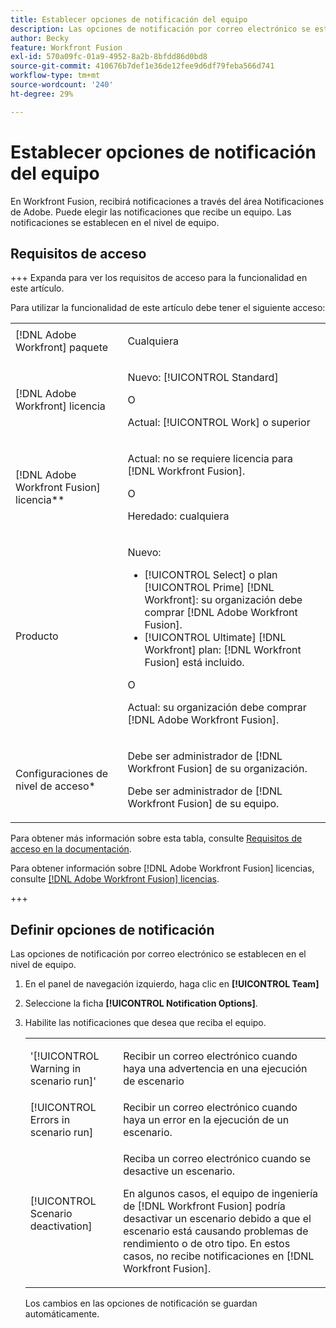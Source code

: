 ```yaml
---
title: Establecer opciones de notificación del equipo
description: Las opciones de notificación por correo electrónico se establecen en el nivel de equipo.
author: Becky
feature: Workfront Fusion
exl-id: 570a09fc-01a9-4952-8a2b-8bfdd86d0bd8
source-git-commit: 410676b7def1e36de12fee9d6df79feba566d741
workflow-type: tm+mt
source-wordcount: '240'
ht-degree: 29%

---
```


# Establecer opciones de notificación del equipo

En Workfront Fusion, recibirá notificaciones a través del área Notificaciones de Adobe. Puede elegir las notificaciones que recibe un equipo. Las notificaciones se establecen en el nivel de equipo.

## Requisitos de acceso

+++ Expanda para ver los requisitos de acceso para la funcionalidad en este artículo.

Para utilizar la funcionalidad de este artículo debe tener el siguiente acceso:

<table style="table-layout:auto">
 <col> 
 <col> 
 <tbody> 
  <tr> 
   <td role="rowheader">[!DNL Adobe Workfront] paquete</td> 
   <td> <p>Cualquiera</p> </td> 
  </tr> 
  <tr data-mc-conditions=""> 
   <td role="rowheader">[!DNL Adobe Workfront] licencia</td> 
   <td> <p>Nuevo: [!UICONTROL Standard]</p><p>O</p><p>Actual: [!UICONTROL Work] o superior</p> </td> 
  </tr> 
  <tr> 
   <td role="rowheader">[!DNL Adobe Workfront Fusion] licencia**</td> 
   <td>
   <p>Actual: no se requiere licencia para [!DNL Workfront Fusion].</p>
   <p>O</p>
   <p>Heredado: cualquiera </p>
   </td> 
  </tr> 
  <tr> 
   <td role="rowheader">Producto</td> 
   <td>
   <p>Nuevo:</p> <ul><li>[!UICONTROL Select] o plan [!UICONTROL Prime] [!DNL Workfront]: su organización debe comprar [!DNL Adobe Workfront Fusion].</li><li>[!UICONTROL Ultimate] [!DNL Workfront] plan: [!DNL Workfront Fusion] está incluido.</li></ul>
   <p>O</p>
   <p>Actual: su organización debe comprar [!DNL Adobe Workfront Fusion].</p>
   </td> 
  </tr>
  <tr data-mc-conditions=""> 
   <td role="rowheader">Configuraciones de nivel de acceso*</td> 
   <td> 
     <p>Debe ser administrador de [!DNL Workfront Fusion] de su organización.</p>
     <p>Debe ser administrador de [!DNL Workfront Fusion] de su equipo.</p>
   </td> 
  </tr> 
   </td> 
  </tr> 
 </tbody> 
</table>

Para obtener más información sobre esta tabla, consulte [Requisitos de acceso en la documentación](/help/workfront-fusion/references/licenses-and-roles/access-level-requirements-in-documentation.md).

Para obtener información sobre [!DNL Adobe Workfront Fusion] licencias, consulte [[!DNL Adobe Workfront Fusion] licencias](/help/workfront-fusion/set-up-and-manage-workfront-fusion/licensing-operations-overview/license-automation-vs-integration.md).

+++

## Definir opciones de notificación

Las opciones de notificación por correo electrónico se establecen en el nivel de equipo.

1. En el panel de navegación izquierdo, haga clic en **[!UICONTROL Team]**
1. Seleccione la ficha **[!UICONTROL Notification Options]**.
1. Habilite las notificaciones que desea que reciba el equipo.

   <table style="table-layout:auto"> 
    <col> 
    <col> 
    <tbody> 
     <tr> 
      <td role="rowheader">'[!UICONTROL Warning in scenario run]'</td> 
      <td> <p>Recibir un correo electrónico cuando haya una advertencia en una ejecución de escenario</p> </td> 
     </tr> 
     <tr> 
      <td role="rowheader">[!UICONTROL Errors in scenario run]</td> 
      <td>Recibir un correo electrónico cuando haya un error en la ejecución de un escenario.</td> 
     </tr> 
     <tr> 
      <td role="rowheader"> <p>[!UICONTROL Scenario deactivation]</p> </td> 
      <td><p>Reciba un correo electrónico cuando se desactive un escenario.</p><p>En algunos casos, el equipo de ingeniería de [!DNL Workfront Fusion] podría desactivar un escenario debido a que el escenario está causando problemas de rendimiento o de otro tipo. En estos casos, no recibe notificaciones en [!DNL Workfront Fusion]. </p></td>

</tr>
</tbody>
</table>

Los cambios en las opciones de notificación se guardan automáticamente.
